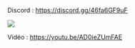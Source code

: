 Discord : https://discord.gg/46fa6GF9uF

<img src="https://i.imgur.com/dAXlTSs.png">

Vidéo : https://youtu.be/AD0ieZUmFAE
